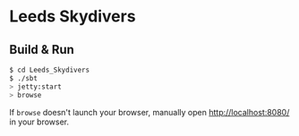 # Leeds Skydivers #

## Build & Run ##

```sh
$ cd Leeds_Skydivers
$ ./sbt
> jetty:start
> browse
```

If `browse` doesn't launch your browser, manually open [http://localhost:8080/](http://localhost:8080/) in your browser.
